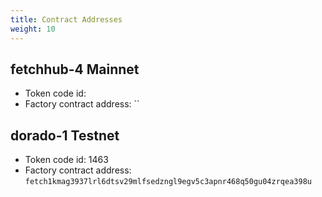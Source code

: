 ```yaml
---
title: Contract Addresses
weight: 10
---
```


## fetchhub-4 Mainnet

- Token code id:
- Factory contract address: ``

## dorado-1 Testnet

- Token code id: 1463
- Factory contract address: `fetch1kmag3937lrl6dtsv29mlfsedzngl9egv5c3apnr468q50gu04zrqea398u`
